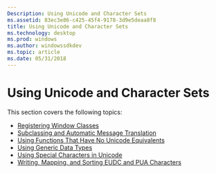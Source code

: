 ```yaml
---
Description: Using Unicode and Character Sets
ms.assetid: 83ec3e86-c425-45f4-9178-3d9e5deaa8f8
title: Using Unicode and Character Sets
ms.technology: desktop
ms.prod: windows
ms.author: windowssdkdev
ms.topic: article
ms.date: 05/31/2018
---
```


# Using Unicode and Character Sets

This section covers the following topics:

-   [Registering Window Classes](registering-window-classes.md)
-   [Subclassing and Automatic Message Translation](subclassing-and-automatic-message-translation.md)
-   [Using Functions That Have No Unicode Equivalents](using-functions-that-have-no-unicode-equivalents.md)
-   [Using Generic Data Types](using-generic-data-types.md)
-   [Using Special Characters in Unicode](using-special-characters-in-unicode.md)
-   [Writing, Mapping, and Sorting EUDC and PUA Characters](writing-mapping-and-sorting-eudc-and-pua-characters.md)

 

 



